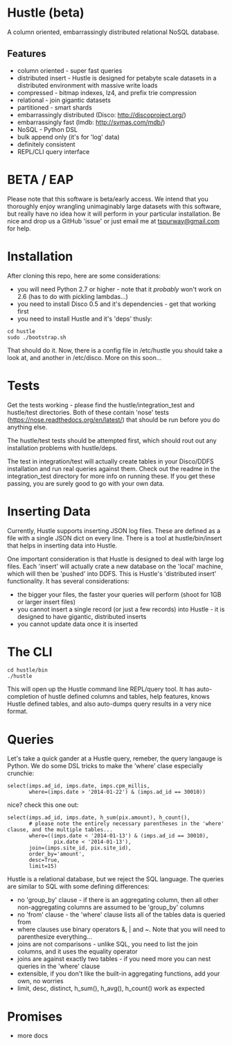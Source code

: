 Hustle (beta)
=============

A column oriented, embarrassingly distributed relational NoSQL database.

Features
--------

* column oriented - super fast queries
* distributed insert - Hustle is designed for petabyte scale datasets in a distributed environment with massive write loads
* compressed - bitmap indexes, lz4, and prefix trie compression
* relational - join gigantic datasets
* partitioned - smart shards
* embarrassingly distributed (Disco: http://discoproject.org/)
* embarrassingly fast (lmdb:  http://symas.com/mdb/)
* NoSQL - Python DSL
* bulk append only (it's for 'log' data)
* definitely consistent
* REPL/CLI query interface

BETA / EAP
==========

Please note that this software is beta/early access.  We intend that you thoroughly enjoy wrangling unimaginably large datasets with this software, but really have no idea how it will perform in your particular installation.  Be nice and drop us a GitHub 'issue' or just email me at tspurway@gmail.com for help.

Installation
============

After cloning this repo, here are some considerations:

* you will need Python 2.7 or higher - note that it *probably* won't work on 2.6 (has to do with pickling lambdas...)
* you need to install Disco 0.5 and it's dependencies - get that working first
* you need to install Hustle and it's 'deps' thusly:

```
cd hustle
sudo ./bootstrap.sh
```

That should do it.  Now, there is a config file in /etc/hustle you should take a look at, and another in /etc/disco.  More on this soon...

Tests
=====

Get the tests working - please find the hustle/integration_test and hustle/test directories.  Both of these  contain 'nose' tests (https://nose.readthedocs.org/en/latest/) that should be run before you do anything else.

The hustle/test tests should be attempted first, which should rout out any installation problems with hustle/deps.

The test in integration/test will actually create tables in your Disco/DDFS installation and run real queries against them.  Check out the readme in the integration_test directory for more info on running these.  If you get these passing, you are surely good to go with your own data.


Inserting Data
==============

Currently, Hustle supports inserting JSON log files.  These are defined as a file with a single JSON dict on every line.  There is a tool at hustle/bin/insert that helps in inserting data into Hustle.

One important consideration is that Hustle is designed to deal with large log files.  Each 'insert' will actually crate a new database on the 'local' machine, which will then be 'pushed' into DDFS.  This is Hustle's 'distributed insert' functionality.  It has several considerations:

*  the bigger your files, the faster your queries will perform (shoot for 1GB or larger insert files)
*  you cannot insert a single record (or just a few records) into Hustle - it is designed to have gigantic, distributed inserts
*  you cannot update data once it is inserted


The CLI
=======

```
cd hustle/bin
./hustle
```

This will open up the Hustle command line REPL/query tool.  It has auto-completion of hustle defined columns and tables, help features, knows Hustle defined tables, and also auto-dumps query results in a very nice format.


Queries
=======

Let's take a quick gander at a Hustle query, remeber, the query langauge is Python.  We do some DSL tricks to make the 'where' clase especially crunchie:

```
select(imps.ad_id, imps.date, imps.cpm_millis,
       where=(imps.date > '2014-01-22') & (imps.ad_id == 30010))
```

nice?  check this one out:

```
select(imps.ad_id, imps.date, h_sum(pix.amount), h_count(),
       # please note the entirely necessary parentheses in the 'where' clause, and the multiple tables...
       where=((imps.date < '2014-01-13') & (imps.ad_id == 30010),
               pix.date < '2014-01-13'),
       join=(imps.site_id, pix.site_id),
       order_by='amount',
       desc=True,
       limit=15)
```

Hustle is a relational database, but we reject the SQL language.  The queries are similar to SQL with some defining differences:

* no 'group_by' clause - if there is an aggregating column, then all other non-aggregating columns are assumed to be 'group_by' columns
* no 'from' clause - the 'where' clause lists all of the tables data is queried from
* where clauses use binary operators &, | and ~.  Note that you will need to parenthesize everything...
* joins are not comparisons - unlike SQL, you need to list the join columns, and it uses the equality operator
* joins are against exactly two tables - if you need more you can nest queries in the 'where' clause
* extensible, if you don't like the built-in aggregating functions, add your own, no worries
* limit, desc, distinct, h_sum(), h_avg(), h_count() work as expected

Promises
========

*  more docs
